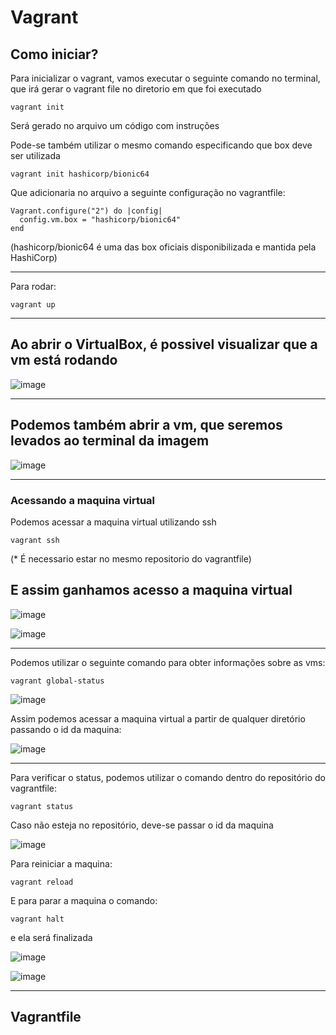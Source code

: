 # Vagrant


## Como iniciar?
Para inicializar o vagrant, vamos executar o seguinte comando no terminal, que irá gerar o vagrant file no diretorio em que foi executado
```
vagrant init
```


Será gerado no arquivo um código com instruções


Pode-se também utilizar o mesmo comando especificando que box deve ser utilizada
```
vagrant init hashicorp/bionic64
```



Que adicionaria no arquivo a seguinte configuração no vagrantfile:
```
Vagrant.configure("2") do |config|
  config.vm.box = "hashicorp/bionic64"
end
```
(hashicorp/bionic64 é uma das box oficiais disponibilizada e mantida pela HashiCorp)


---

Para rodar:
```
vagrant up
```

---
Ao abrir o VirtualBox, é possivel visualizar que a vm está rodando
---
![image](https://github.com/user-attachments/assets/6196845d-e242-4c4e-9671-b90ad7089cae)

---
Podemos também abrir a vm, que seremos levados ao terminal da imagem
---
![image](https://github.com/user-attachments/assets/0e05f573-3760-4459-a192-175167957072)

---
### Acessando a maquina virtual
Podemos acessar a maquina virtual utilizando ssh
```
vagrant ssh
```
(* É necessario estar no mesmo repositorio do vagrantfile)

E assim ganhamos acesso a maquina virtual
---
![image](https://github.com/user-attachments/assets/12d58835-de16-420a-82de-381485f2dd95)

![image](https://github.com/user-attachments/assets/1ff39ccf-05a0-40ac-bf32-c4be9cc46167)

---

Podemos utilizar o seguinte comando para obter informações sobre as vms:
```
vagrant global-status
```
![image](https://github.com/user-attachments/assets/bf08cc3e-49a5-43d7-a9df-29ef3bc687ef)

Assim podemos acessar a maquina virtual a partir de qualquer diretório passando o id da maquina:

![image](https://github.com/user-attachments/assets/9dd97c05-d25e-4481-b1f4-acf6052edeb8)

---

Para verificar o status, podemos utilizar o comando dentro do repositório do vagrantfile:
```
vagrant status
```

Caso não esteja no repositório, deve-se passar o id da maquina

![image](https://github.com/user-attachments/assets/bd7f986a-0159-401b-bfe5-6005e826c141)

Para reiniciar a maquina:
```
vagrant reload
```

E para parar a maquina o comando:
```
vagrant halt
```

e ela será finalizada

![image](https://github.com/user-attachments/assets/30f16866-2ef8-4c50-bf0b-2593bf706684)

![image](https://github.com/user-attachments/assets/67f05887-f36c-4ac4-a2c5-cd70ff2a9f07)

---

## Vagrantfile
